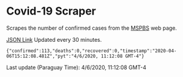 # Covid-19 Scraper

Scrapes the number of confirmed cases from the [MSPBS](https://www.mspbs.gov.py/covid-19.php) web page.

[JSON Link](https://jmayalag.github.io/covid19-scrape/cases.json)
Updated every 30 minutes.
```
{"confirmed":113,"deaths":0,"recovered":0,"timestamp":"2020-04-06T15:12:08.481Z","pyt":"4/6/2020, 11:12:08 GMT-4"}
```
Last update (Paraguay Time): 4/6/2020, 11:12:08 GMT-4